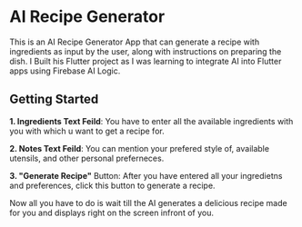 # AI Recipe Generator

This is an AI Recipe Generator App that can generate a recipe with ingredients as input by the user, along with instructions on preparing the dish. I Built his Flutter project as I was learning to integrate AI into Flutter apps using Firebase AI Logic.

## Getting Started

**1. Ingredients Text Feild**: You have to enter all the available ingredients with you with which u want to get a recipe for.

**2. Notes Text Feild**: You can mention your prefered style of, available utensils, and other personal preferneces.

**3. "Generate Recipe"** Button: After you have entered all your ingredietns and preferences, click this button to generate a recipe.

Now all you have to do is wait till the AI generates a delicious recipe made for you and displays right on the screen infront of you.

